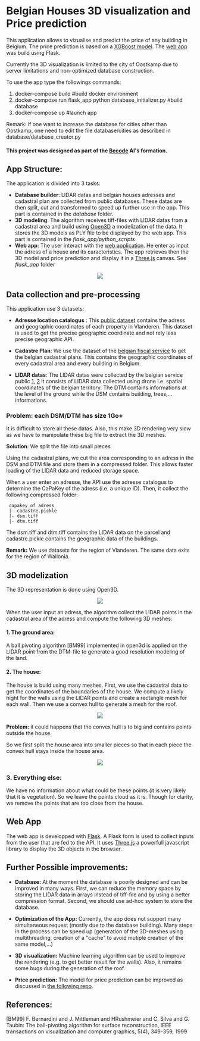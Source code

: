# Belgian Houses 3D visualization and Price prediction

This application allows to vizualise and predict the price of any building in Belgium.
The price prediction is based on a [XGBoost model](https://github.com/Nathanael-Mariaule/Belgium-immo-price-prediction). The [web app](http://nathanael-mrl.be) was build using Flask.

Currently the 3D visualization is limited to the city of Oostkamp due to server limitations and
non-optimized database construction.

To use the app type the followings commands:

1. docker-compose build  #build docker environment
2. docker-compose run flask\_app python  database_initializer.py   #build database
3. docker-compose up #launch app

Remark: if one want to increase the database for cities other than Oostkamp, one need to edit the file database/cities as described in database/database_creator.py


#### This project was designed as part of the [Becode](https://becode.org/) AI's formation.


## App Structure:
The application is divided into 3 tasks:
- **Database builder**: LIDAR datas and belgian houses adresses and cadastral plan are collected from public databases. These datas are then split, cut and transformed to speed up further use in the app. This part is contained in the _database_ folder.
- **3D modeling**: The algorithm receives tiff-files with LIDAR datas from a cadastral area and build using [Open3D](http://www.open3d.org/)  a modelization of the data. It stores the 3D models as PLY file to be displayed by the web app. This part is contained in the _flask\_app/python\_scripts_
- **Web app**: The user interact with the [web application](http://nathanael-mrl.be). He enter as input the adress of a house and its caracteristics. The app retrieves then the 3D model and price prediction and display it in a [Three.js](https://threejs.org/) canvas.  See _flask\_app_ folder
<p align="center">
    <img src="https://github.com/Nathanael-Mariaule/Belgium_3D_immo/blob/main/Doc/program_structure.svg">
</p>

## Data collection and pre-processing
This application use 3 datasets:
- **Adresse location catalogus** : This [public dataset](https://download.vlaanderen.be/Producten/Detail?id=447&title=CRAB_Adressenlijst#) contains the adress and geographic coordinates of each property in Vlanderen. This dataset is used to get the precise geographic coordinate and not rely less precise geographic API.

- **Cadastre Plan**: We use the dataset of the [belgian fiscal service](https://eservices.minfin.fgov.be/myminfin-web/pages/cadastral-plans) to get the belgian cadastral plans. This contains the geographic coordinates of every cadastral area and every building in Belgium.

- **LIDAR datas**: The LIDAR datas were collected by the belgian service public [1](https://download.vlaanderen.be/Producten/Detail?id=939&title=Digitaal_Hoogtemodel_Vlaanderen_II_DTM_raster_1_m), [2](https://download.vlaanderen.be/Producten/Detail?id=939&title=Digitaal_Hoogtemodel_Vlaanderen_II_DSM_raster_1_m) It consists of LIDAR data collected using drone i.e. spatial coordinates of the belgian territory. The DTM contains informations at the level of the ground while the DSM contains building, trees,... informations.

### Problem: each DSM/DTM has size 1Go+
It is difficult to store all these datas. Also, this make 3D rendering very slow as we have to manipulate these big file to extract the 3D meshes.

**Solution**: We split the file into small pieces

Using the cadastral plans, we cut the area corresponding to an adress in the DSM and DTM file and store them in a compressed folder. This allows faster loading of the LIDAR data and reduced storage space.

When a user enter an adresse, the API use the adresse catalogus to determine the CaPaKey of the adress (i.e. a unique ID). Then, it collect the following compressed folder:
```
 capakey_of_adress
 |- cadastre.pickle
 |- dsm.tiff
 |- dtm.tiff
```
The dsm.tiff and dtm.tiff contains the LIDAR data on the parcel and cadastre.pickle contains the geographic data of the buildings.



__Remark:__ We use datasets for the region of Vlanderen. The same data exits for the region of Wallonia.


## 3D modelization
The 3D representation is done using Open3D. 
<p align="center">
    <img src="https://github.com/Nathanael-Mariaule/Belgium_3D_immo/blob/main/Doc/3d_house.png">
</p>
When the user input an adress, the algorithm collect the LIDAR points in the cadastral area of the adress and compute the following 3D meshes:

#### 1. The ground area:
A ball pivoting algorithm [BM99] implemented in open3d is applied on the LIDAR point from the DTM-file to generate a good resolution modeling of the land.

#### 2. The house:
The house is build using many meshes. First, we use the cadastral data to get the coordinates of the boundaries of the house. We compute a likely hight for the walls using the LIDAR points and create a rectangle mesh for each wall. Then we use a convex hull to generate a mesh for the roof.

<p align="center">
    <img src="https://github.com/Nathanael-Mariaule/Belgium_3D_immo/blob/main/Doc/convex_hull.png">
</p>

**Problem:**  it could happens that the convex hull is to big and contains points outside the house.

So we first split the house area into smaller pieces so that in each piece the convex hull stays inside the house area.

<p align="center">
    <img src="https://github.com/Nathanael-Mariaule/Belgium_3D_immo/blob/main/Doc/convex_pieces.png">
</p>
 
### 3. Everything else: 
We have no information about what could be these points (it is very likely that it is vegetation). So we leave the points cloud as it is. Though for clarity, we remove the points that are too close from the house.

## Web App
The web app is developped with [Flask](https://flask.palletsprojects.com/en/2.0.x/). A Flask form is used to collect inputs from the user that are fed to the API. It uses [Three.js](https://threejs.org/) a powerfull javascript library to display the 3D objects in the browser.




## Further Possible improvements:
- **Database:** At the moment the database is poorly designed and can be improved in many ways. First, we can reduce the memory space by storing the LIDAR data in arrays instead of tiff-file and by using a better compression format. Second, we should use ad-hoc system to store the database.

- **Optimization of the App:** Currently, the app does not support many simultaneous request (mostly due to the database building). Many steps in the process can be speed up (generation of the 3D-meshes using multithreading, creation of a "cache" to avoid mutiple creation of the same model,...)

- **3D visualization:** Machine learning algorithm can be used to improve the rendering (e.g. to get better result for the walls). Also, it remains some bugs during the generation of the roof.

- **Price prediction:** The model for price prediction can be improved as discussed in [the following repo](https://github.com/Nathanael-Mariaule/Belgium-immo-price-prediction).




## References:
[BM99] F. Bernardini and J. Mittleman and HRushmeier and C. Silva and G. Taubin: The ball-pivoting algorithm for surface reconstruction, IEEE transactions on visualization and computer graphics, 5(4), 349-359, 1999



